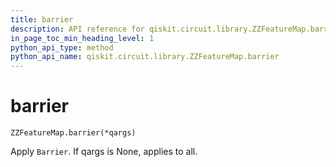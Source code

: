 ```yaml
---
title: barrier
description: API reference for qiskit.circuit.library.ZZFeatureMap.barrier
in_page_toc_min_heading_level: 1
python_api_type: method
python_api_name: qiskit.circuit.library.ZZFeatureMap.barrier
---
```


# barrier

<span id="qiskit.circuit.library.ZZFeatureMap.barrier" />

`ZZFeatureMap.barrier(*qargs)`

Apply `Barrier`. If qargs is None, applies to all.


